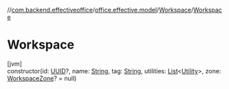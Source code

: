 //[com.backend.effectiveoffice](IdeaProjects/labs-office-elevator/effectiveOfficeBackend/documentation/gfm/index.md)/[office.effective.model](IdeaProjects/labs-office-elevator/effectiveOfficeBackend/documentation/gfm/com.backend.effectiveoffice/office.effective.model/index.md)/[Workspace](IdeaProjects/labs-office-elevator/effectiveOfficeBackend/documentation/gfm/com.backend.effectiveoffice/office.effective.model/-workspace/index.md)/[Workspace](IdeaProjects/labs-office-elevator/effectiveOfficeBackend/documentation/gfm/com.backend.effectiveoffice/office.effective.model/-workspace/-workspace.md)

# Workspace

[jvm]\
constructor(id: [UUID](https://docs.oracle.com/javase/8/docs/api/java/util/UUID.html)?, name: [String](https://kotlinlang.org/api/latest/jvm/stdlib/kotlin/-string/index.html), tag: [String](https://kotlinlang.org/api/latest/jvm/stdlib/kotlin/-string/index.html), utilities: [List](https://kotlinlang.org/api/latest/jvm/stdlib/kotlin.collections/-list/index.html)&lt;[Utility](IdeaProjects/labs-office-elevator/effectiveOfficeBackend/documentation/gfm/com.backend.effectiveoffice/office.effective.model/-utility/index.md)&gt;, zone: [WorkspaceZone](IdeaProjects/labs-office-elevator/effectiveOfficeBackend/documentation/gfm/com.backend.effectiveoffice/office.effective.model/-workspace-zone/index.md)? = null)
